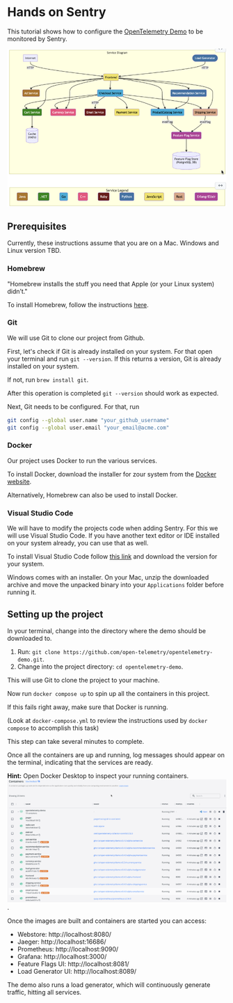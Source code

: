 # Hands on Sentry

This tutorial shows how to configure the [OpenTelemetry Demo](https://github.com/open-telemetry/opentelemetry-demo) to be monitored by Sentry.

![OpenTelemetry Demo Architecture](./assets/otel-demo-architecture.png)

## Prerequisites
Currently, these instructions assume that you are on a Mac.
Windows and Linux version TBD.

### Homebrew
"Homebrew installs the stuff you need that Apple (or your Linux system) didn’t."

To install Homebrew, follow the instructions [here](https://brew.sh/).

### Git
We will use Git to clone our project from Github.

First, let's check if Git is already installed on your system.
For that open your terminal and run `git --version`.
If this returns a version, Git is already installed on your system.

If not, run `brew install git`.

After this operation is completed `git --version` should work as expected.

Next, Git needs to be configured.
For that, run

```sh
git config --global user.name "your_github_username"
git config --global user.email "your_email@acme.com"
```

### Docker
Our project uses Docker to run the various services.

To install Docker, download the installer for zour system from the [Docker website](https://docs.docker.com/desktop/install/mac-install/). 

Alternatively, Homebrew can also be used to install Docker.

### Visual Studio Code
We will have to modify the projects code when adding Sentry.
For this we will use Visual Studio Code.
If you have another text editor or IDE installed on your system already, you can use that as well.

To install Visual Studio Code follow [this link](https://code.visualstudio.com/) and download the version for your system.

Windows comes with an installer.
On your Mac, unzip the downloaded archive and move the unpacked binary into your `Applications` folder before running it.

## Setting up the project

In your terminal, change into the directory where the demo should be downloaded to.

1. Run: `git clone https://github.com/open-telemetry/opentelemetry-demo.git`.
2. Change into the project directory: `cd opentelemetry-demo`.

This will use Git to clone the project to your machine.

Now run `docker compose up` to spin up all the containers in this project. 

If this fails right away, make sure that Docker is running.

(Look at `docker-compose.yml` to review the instructions used by `docker compose` to accomplish this task)

This step can take several minutes to complete.

Once all the containers are up and running, log messages should appear on the terminal, indicating that the services are ready.

**Hint:** Open Docker Desktop to inspect your running containers.
![Docker Desktop](./assets/docker-desktop.png).

Once the images are built and containers are started you can access:

* Webstore: http://localhost:8080/
* Jaeger: http://localhost:16686/
* Prometheus: http://localhost:9090/
* Grafana: http://localhost:3000/
* Feature Flags UI: http://localhost:8081/
* Load Generator UI: http://localhost:8089/

The demo also runs a load generator, which will continuously generate traffic, hitting all services.
